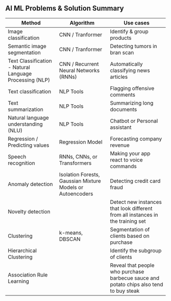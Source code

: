 AI ML Problems & Solution Summary
---

Method |           Algorithm      | Use cases
--      |                   --      | --
Image classification | CNN / Tranformer         | Identify & group products
Semantic image segmentation | CNN / Tranformer   | Detecting tumors in bran scan
Text Classification - Natural Language Processing (NLP) | CNN / Recurrent Neural Networks (RNNs) | Automatically classifying news articles
Text classification | NLP Tools | Flagging offensive comments
Text summarization | NLP Tools | Summarizing long documents
Natural language understanding (NLU) | NLP Tools | Chatbot or Personal assistant
Regression / Predicting values | Regression Model | Forecasting company revenue
Speech recognition | RNNs, CNNs, or Transformers | Making your app react to voice commands
Anomaly detection | Isolation Forests, Gaussian Mixture Models or Autoencoders | Detecting credit card fraud
Novelty detection |  | Detect new instances that look different from all instances in the training set
Clustering | k-means, DBSCAN | Segmentation of clients based on purchase
Hierarchical Clustering |  | Identify the subgroup of clients
Association Rule Learning | |Reveal that people who purchase barbecue sauce and potato chips also tend to buy steak
